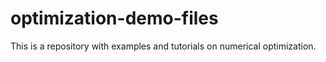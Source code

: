 # optimization-demo-files
This is a repository with examples and tutorials on numerical optimization.
